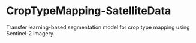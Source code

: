 # CropTypeMapping-SatelliteData
Transfer learning-based segmentation model for crop type mapping using Sentinel-2 imagery.
